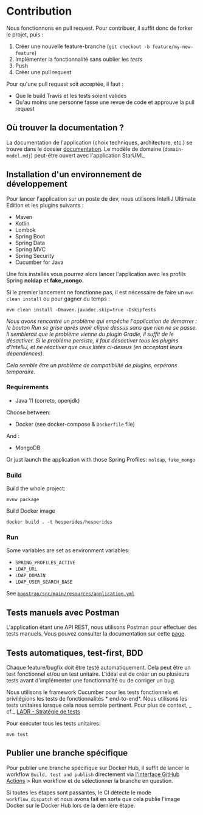 # Contribution

Nous fonctionnons en pull request. Pour contribuer, il suffit donc de forker le projet, puis :

1. Créer une nouvelle feature-branche (`git checkout -b feature/my-new-feature`)
1. Implémenter la fonctionnalité sans oublier les *tests*
1. Push
1. Créer une pull request

Pour qu'une pull request soit acceptée, il faut :

* Que le build Travis et les tests soient valides
* Qu'au moins une personne fasse une revue de code et approuve la pull request

## Où trouver la documentation ?

La documentation de l'application (choix techniques, architecture, etc.) se trouve dans le dossier [documentation](documentation).
Le modèle de domaine (`domain-model.mdj`) peut-être ouvert avec l'application StarUML.

## Installation d'un environnement de développement

Pour lancer l'application sur un poste de dev, nous utilisons IntelliJ Ultimate Edition et les plugins suivants :

* Maven
* Kotlin
* Lombok
* Spring Boot
* Spring Data
* Spring MVC
* Spring Security
* Cucumber for Java

Une fois installés vous pourrez alors lancer l'application avec les profils Spring **noldap** et **fake_mongo**.

Si le premier lancement ne fonctionne pas, il est nécessaire de faire un `mvn clean install` ou pour gagner du temps :

    mvn clean install -Dmaven.javadoc.skip=true -DskipTests

*Nous avons rencontré un problème qui empêche l'application de démarrer : le bouton Run se grise après avoir cliqué dessus sans que rien ne se passe.
Il semblerait que le problème vienne du plugin Gradle, il suffit de le désactiver.
Si le problème persiste, il faut désactiver tous les plugins d'IntelliJ, et ne réactiver que ceux listés ci-dessus (en acceptant leurs dépendences).*

*Cela semble être un problème de compatibilité de plugins, espérons temporaire.*

### Requirements

 * Java 11 (correto, openjdk)

Choose between:

 * Docker (see docker-compose & `Dockerfile` file)

And :

 * MongoDB

Or just launch the application with those Spring Profiles: `noldap`, `fake_mongo`

### Build

Build the whole project:

    mvnw package

Build Docker image

    docker build . -t hesperides/hesperides

### Run

Some variables are set as environment variables:
* `SPRING_PROFILES_ACTIVE`
* `LDAP_URL`
* `LDAP_DOMAIN`
* `LDAP_USER_SEARCH_BASE`

See [`boostrap/src/main/resources/application.yml`](https://github.com/voyages-sncf-technologies/hesperides/blob/master/bootstrap/src/main/resources/application.yml)


## Tests manuels avec Postman

L'application étant une API REST, nous utilisons Postman pour effectuer des tests manuels.
Vous pouvez consulter la documentation sur cette [page](documentation/postman/postman.md).

## Tests automatiques, test-first, BDD

Chaque feature/bugfix doit être testé automatiquement. Cela peut être un test fonctionnel et/ou un test unitaire.
L'idéal est de créer un ou plusieurs tests avant d'implémenter une fonctionnalité ou de corriger un bug.

Nous utilisons le framework Cucumber pour les tests fonctionnels et privilégions les tests de fonctionnalités *
end-to-end*. Nous utilisons les tests unitaires lorsque cela nous semble pertinent. Pour plus de context, _
cf._ [LADR - Stratégie de tests](documentation/lightweight-architecture-decision-records/tests-strategy.md)

Pour exécuter tous les tests unitaires:

    mvn test

## Publier une branche spécifique

Pour publier une branche spécifique sur Docker Hub, il suffit de lancer le workflow `Build, test and publish`
directement
via [l'interface GitHub Actions](https://github.com/voyages-sncf-technologies/hesperides/actions?query=workflow%3A%22Build%2C+test+and+publish%22) >
Run workflow et de sélectionner la branche en question.

Si toutes les étapes sont passantes, le CI détecte le mode `workflow_dispatch` et nous avons fait en sorte que cela
publie l'image Docker sur le Docker Hub lors de la dernière étape.
